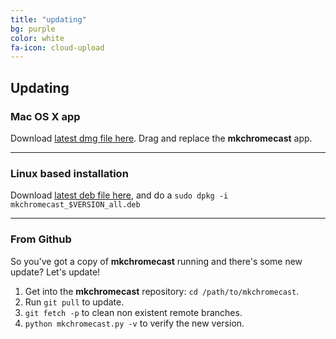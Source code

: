 ```yaml
---
title: "updating"
bg: purple
color: white
fa-icon: cloud-upload
---
```


## Updating

### Mac OS X app

Download [latest dmg file
here](https://github.com/muammar/mkchromecast/releases). Drag and replace the
**mkchromecast** app.

-------------------------

### Linux based installation

Download [latest deb file
here](https://github.com/muammar/mkchromecast/releases), and do a `sudo dpkg -i
mkchromecast_$VERSION_all.deb`

------------------------------------

### From Github

So you've got a copy of **mkchromecast** running and there's some new update?
Let's update!

1. Get into the **mkchromecast** repository: `cd /path/to/mkchromecast`.
2. Run `git pull` to update.
2. `git fetch -p` to clean non existent remote branches.
3. `python mkchromecast.py -v` to verify the new version.
